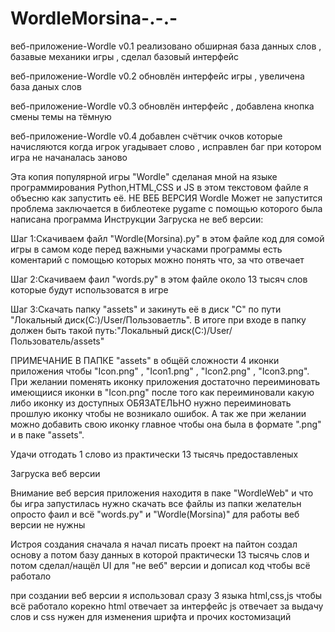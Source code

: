 # WordleMorsina-.-.-
веб-приложение-Wordle v0.1 реализовано обширная база данных слов , базавые механики игры , сделал базовый интерфейс


веб-приложение-Wordle v0.2 обновлён интерфейс игры , увеличена база даных слов  


веб-приложение-Wordle v0.3 обновлён интерфейс , добавлена кнопка смены темы на тёмную 


веб-приложение-Wordle v0.4 добавлен счётчик очков которые начисляются когда игрок угадывает слово , исправлен баг при котором игра не начаналась заново 







Эта копия популярной игры "Wordle" сделаная мной на языке программирования Python,HTML,CSS и JS в этом текстовом файле я объесню как запустить её. 
НЕ ВЕБ ВЕРСИЯ Wordle Может не запустится проблема заключается в библеотеке pygame с помощью которого была написана программа 
Инструкции 
Загруска не веб версии:

Шаг 1:Скачиваем файл "Wordle(Morsina).py" в этом файле код для сомой игры в самом коде перед важными учасками программы есть коментарий с помощью которых можно понять что, за что отвечает

Шаг 2:Скачиваем фаил "words.py" в этом файле около 13 тысяч слов которые будут использоватся в игре

Шаг 3:Скачать папку "assets" и закинуть её в диск "С" по пути "Локальный диск(С:)/User/Пользоваетль". В итоге при входе в папку должен быть такой путь:"Локальный диск(C:)/User/Пользователь/assets"

ПРИМЕЧАНИЕ В ПАПКЕ "assets" в общёй сложности 4 иконки приложения чтобы "Icon.png" , "Icon1.png" , "Icon2.png" , "Icon3.png". При желании поменять иконку приложения достаточно переиминовать имеющиися иконки в "Icon.png" после того как переиминовали какую либо иконку из доступных ОБЯЗАТЕЛЬНО нужно переиминовать прошлую иконку чтобы не возникало ошибок. А так же при желании можно добавить свою иконку главное чтобы она была в формате ".png" и в паке "assets".

Удачи отгодать 1 слово из практически 13 тысячь предоставленых

Загруска веб версии

Внимание веб версия приложения находитя в паке "WordleWeb" и что бы игра запустилась нужно скачать все файлы из папки желательн опросто фаил и всё "words.py" и "Wordle(Morsina)" для работы веб версии не нужны

Истроя создания сначала я начал писать проект на пайтон создал основу а потом базу данных в которой практически 13 тысячь слов и потом сделал/нащёл UI для "не веб" версии и дописал код чтобы всё работало 

при создании веб версии я использовал сразу 3 языка html,css,js чтобы всё работало корекно html отвечает за интерфейс js отвечает за выдачу слов и css нужен для изменения шрифта и прочих костомизаций 
